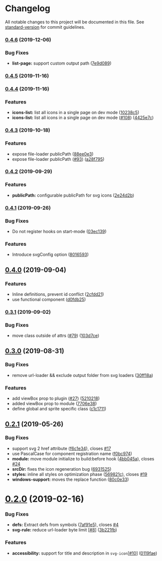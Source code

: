 # Changelog

All notable changes to this project will be documented in this file. See [standard-version](https://github.com/conventional-changelog/standard-version) for commit guidelines.

### [0.4.6](https://github.com/nuxt-community/svg-sprite-module/compare/v0.4.5...v0.4.6) (2019-12-06)


### Bug Fixes

* **list-page:** support custom output path ([7e9d089](https://github.com/nuxt-community/svg-sprite-module/commit/7e9d089914d841fdd1dea33a5248f827e21bbbee))

### [0.4.5](https://github.com/nuxt-community/svg-sprite-module/compare/v0.4.4...v0.4.5) (2019-11-16)

### [0.4.4](https://github.com/nuxt-community/svg-sprite-module/compare/v0.4.3...v0.4.4) (2019-11-16)


### Features

* **icons-list:** list all icons in a single page on dev mode ([10238c5](https://github.com/nuxt-community/svg-sprite-module/commit/10238c5))
* **icons-list:** list all icons in a single page on dev mode ([#108](https://github.com/nuxt-community/svg-sprite-module/issues/108)) ([4425e7c](https://github.com/nuxt-community/svg-sprite-module/commit/4425e7c))

### [0.4.3](https://github.com/nuxt-community/svg-sprite-module/compare/v0.4.2...v0.4.3) (2019-10-18)


### Features

* expose file-loader publicPath ([88ee0e3](https://github.com/nuxt-community/svg-sprite-module/commit/88ee0e3))
* expose file-loader publicPath ([#93](https://github.com/nuxt-community/svg-sprite-module/issues/93)) ([a28f795](https://github.com/nuxt-community/svg-sprite-module/commit/a28f795))

### [0.4.2](https://github.com/nuxt-community/svg-sprite-module/compare/v0.4.1...v0.4.2) (2019-09-29)


### Features

* **publicPath:** configurable publicPath for svg icons ([2e24d2b](https://github.com/nuxt-community/svg-sprite-module/commit/2e24d2b))

### [0.4.1](https://github.com/nuxt-community/svg-sprite-module/compare/v0.4.0...v0.4.1) (2019-09-26)


### Bug Fixes

* Do not register hooks on start-mode ([03ec139](https://github.com/nuxt-community/svg-sprite-module/commit/03ec139))

### Features

* Introduce svgConfig option ([8016593](https://github.com/nuxt-community/svg-sprite-module/commit/8016593))

## [0.4.0](https://github.com/nuxt-community/svg-sprite-module/compare/v0.3.1...v0.4.0) (2019-09-04)


### Features

* Inline definitions, prevent id conflict ([2cfdd21](https://github.com/nuxt-community/svg-sprite-module/commit/2cfdd21))
* use functional component ([d0fdb25](https://github.com/nuxt-community/svg-sprite-module/commit/d0fdb25))

### [0.3.1](https://github.com/nuxt-community/svg-sprite-module/compare/v0.3.0...v0.3.1) (2019-09-02)


### Bug Fixes

* move class outside of attrs ([#79](https://github.com/nuxt-community/svg-sprite-module/issues/79)) ([103d7ce](https://github.com/nuxt-community/svg-sprite-module/commit/103d7ce))



## [0.3.0](https://github.com/nuxt-community/svg-sprite-module/compare/v0.2.1...v0.3.0) (2019-08-31)


### Bug Fixes

* remove url-loader && exclude output folder from svg loaders ([30ff18a](https://github.com/nuxt-community/svg-sprite-module/commit/30ff18a))


### Features

* add viewBox prop to plugin ([#27](https://github.com/nuxt-community/svg-sprite-module/issues/27)) ([5210218](https://github.com/nuxt-community/svg-sprite-module/commit/5210218))
* added viewBox prop to module ([7706e38](https://github.com/nuxt-community/svg-sprite-module/commit/7706e38))
* define global and sprite specific class ([c1c1711](https://github.com/nuxt-community/svg-sprite-module/commit/c1c1711))



## [0.2.1](https://github.com/nuxt-community/svg-sprite-module/compare/v0.2.0...v0.2.1) (2019-05-26)


### Bug Fixes

* support svg 2 href attribute ([f6c1e34](https://github.com/nuxt-community/svg-sprite-module/commit/f6c1e34)), closes [#17](https://github.com/nuxt-community/svg-sprite-module/issues/17)
* use PascalCase for component registration name ([f0bc974](https://github.com/nuxt-community/svg-sprite-module/commit/f0bc974))
* **module:** move module initialize to build:before hook ([4bb045a](https://github.com/nuxt-community/svg-sprite-module/commit/4bb045a)), closes [#24](https://github.com/nuxt-community/svg-sprite-module/issues/24)
* **srcDir:** fixes the icon regeneration bug  ([6931525](https://github.com/nuxt-community/svg-sprite-module/commit/6931525))
* **styles:** inline all styles on optimization phase ([569821c](https://github.com/nuxt-community/svg-sprite-module/commit/569821c)), closes [#19](https://github.com/nuxt-community/svg-sprite-module/issues/19)
* **windows-support:** moves the replace function ([80c0e33](https://github.com/nuxt-community/svg-sprite-module/commit/80c0e33))



# [0.2.0](https://github.com/nuxt-community/svg-sprite-module/compare/v0.1.0...v0.2.0) (2019-02-16)


### Bug Fixes

* **defs:** Extract defs from symbols ([7af91e5](https://github.com/nuxt-community/svg-sprite-module/commit/7af91e5)), closes [#4](https://github.com/nuxt-community/svg-sprite-module/issues/4)
* **svg-rule:** reduce url-loader byte limit [[#8](https://github.com/nuxt-community/svg-sprite-module/issues/8)] ([3b221fb](https://github.com/nuxt-community/svg-sprite-module/commit/3b221fb))


### Features

* **accessibility:** support for title and description in `svg-icon`[[#10](https://github.com/nuxt-community/svg-sprite-module/issues/10)] ([0119fae](https://github.com/nuxt-community/svg-sprite-module/commit/0119fae))

